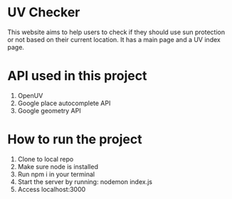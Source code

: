 # UV Checker
This website aims to help users to check if they should use sun protection or not based on their current location. It has a main page and a UV index page.

# API used in this project
1. OpenUV
2. Google place autocomplete API
3. Google geometry API

# How to run the project
1. Clone to local repo
2. Make sure node is installed
3. Run npm i in your terminal
4. Start the server by running: nodemon index.js
5. Access localhost:3000


